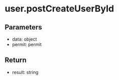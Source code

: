 # user.postCreateUserById

## Parameters
- data: object
- permit: permit


## Return
- result: string
